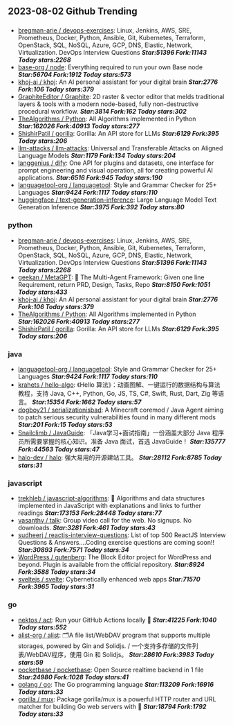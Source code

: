 ## 2023-08-02 Github Trending

### 
* [bregman-arie / devops-exercises](https://github.com/bregman-arie/devops-exercises): Linux, Jenkins, AWS, SRE, Prometheus, Docker, Python, Ansible, Git, Kubernetes, Terraform, OpenStack, SQL, NoSQL, Azure, GCP, DNS, Elastic, Network, Virtualization. DevOps Interview Questions ***Star:51396 Fork:11143 Today stars:2268***
* [base-org / node](https://github.com/base-org/node): Everything required to run your own Base node ***Star:56704 Fork:1912 Today stars:573***
* [khoj-ai / khoj](https://github.com/khoj-ai/khoj): An AI personal assistant for your digital brain ***Star:2776 Fork:106 Today stars:379***
* [GraphiteEditor / Graphite](https://github.com/GraphiteEditor/Graphite): 2D raster & vector editor that melds traditional layers & tools with a modern node-based, fully non-destructive procedural workflow. ***Star:3814 Fork:162 Today stars:302***
* [TheAlgorithms / Python](https://github.com/TheAlgorithms/Python): All Algorithms implemented in Python ***Star:162026 Fork:40913 Today stars:277***
* [ShishirPatil / gorilla](https://github.com/ShishirPatil/gorilla): Gorilla: An API store for LLMs ***Star:6129 Fork:395 Today stars:206***
* [llm-attacks / llm-attacks](https://github.com/llm-attacks/llm-attacks): Universal and Transferable Attacks on Aligned Language Models ***Star:1179 Fork:134 Today stars:204***
* [langgenius / dify](https://github.com/langgenius/dify): One API for plugins and datasets, one interface for prompt engineering and visual operation, all for creating powerful AI applications. ***Star:6516 Fork:945 Today stars:190***
* [languagetool-org / languagetool](https://github.com/languagetool-org/languagetool): Style and Grammar Checker for 25+ Languages ***Star:9424 Fork:1117 Today stars:110***
* [huggingface / text-generation-inference](https://github.com/huggingface/text-generation-inference): Large Language Model Text Generation Inference ***Star:3975 Fork:392 Today stars:80***

### python
* [bregman-arie / devops-exercises](https://github.com/bregman-arie/devops-exercises): Linux, Jenkins, AWS, SRE, Prometheus, Docker, Python, Ansible, Git, Kubernetes, Terraform, OpenStack, SQL, NoSQL, Azure, GCP, DNS, Elastic, Network, Virtualization. DevOps Interview Questions ***Star:51396 Fork:11143 Today stars:2268***
* [geekan / MetaGPT](https://github.com/geekan/MetaGPT): 🌟
The Multi-Agent Framework: Given one line Requirement, return PRD, Design, Tasks, Repo ***Star:8150 Fork:1051 Today stars:433***
* [khoj-ai / khoj](https://github.com/khoj-ai/khoj): An AI personal assistant for your digital brain ***Star:2776 Fork:106 Today stars:379***
* [TheAlgorithms / Python](https://github.com/TheAlgorithms/Python): All Algorithms implemented in Python ***Star:162026 Fork:40913 Today stars:277***
* [ShishirPatil / gorilla](https://github.com/ShishirPatil/gorilla): Gorilla: An API store for LLMs ***Star:6129 Fork:395 Today stars:206***

### java
* [languagetool-org / languagetool](https://github.com/languagetool-org/languagetool): Style and Grammar Checker for 25+ Languages ***Star:9424 Fork:1117 Today stars:110***
* [krahets / hello-algo](https://github.com/krahets/hello-algo): 《Hello 算法》：动画图解、一键运行的数据结构与算法教程，支持 Java, C++, Python, Go, JS, TS, C#, Swift, Rust, Dart, Zig 等语言。 ***Star:15354 Fork:1662 Today stars:57***
* [dogboy21 / serializationisbad](https://github.com/dogboy21/serializationisbad): A Minecraft coremod / Java Agent aiming to patch serious security vulnerabilities found in many different mods ***Star:201 Fork:15 Today stars:53***
* [Snailclimb / JavaGuide](https://github.com/Snailclimb/JavaGuide): 「Java学习+面试指南」一份涵盖大部分 Java 程序员所需要掌握的核心知识。准备 Java 面试，首选 JavaGuide！ ***Star:135777 Fork:44563 Today stars:47***
* [halo-dev / halo](https://github.com/halo-dev/halo): 强大易用的开源建站工具。 ***Star:28112 Fork:8785 Today stars:31***

### javascript
* [trekhleb / javascript-algorithms](https://github.com/trekhleb/javascript-algorithms): 📝
Algorithms and data structures implemented in JavaScript with explanations and links to further readings ***Star:173153 Fork:28448 Today stars:77***
* [vasanthv / talk](https://github.com/vasanthv/talk): Group video call for the web. No signups. No downloads. ***Star:3281 Fork:461 Today stars:43***
* [sudheerj / reactjs-interview-questions](https://github.com/sudheerj/reactjs-interview-questions): List of top 500 ReactJS Interview Questions & Answers....Coding exercise questions are coming soon!! ***Star:30893 Fork:7571 Today stars:34***
* [WordPress / gutenberg](https://github.com/WordPress/gutenberg): The Block Editor project for WordPress and beyond. Plugin is available from the official repository. ***Star:8924 Fork:3588 Today stars:34***
* [sveltejs / svelte](https://github.com/sveltejs/svelte): Cybernetically enhanced web apps ***Star:71570 Fork:3965 Today stars:31***

### go
* [nektos / act](https://github.com/nektos/act): Run your GitHub Actions locally
🚀 ***Star:41225 Fork:1040 Today stars:552***
* [alist-org / alist](https://github.com/alist-org/alist): 🗂️A file list/WebDAV program that supports multiple storages, powered by Gin and Solidjs. / 一个支持多存储的文件列表/WebDAV程序，使用 Gin 和 Solidjs。 ***Star:28610 Fork:3983 Today stars:59***
* [pocketbase / pocketbase](https://github.com/pocketbase/pocketbase): Open Source realtime backend in 1 file ***Star:24980 Fork:1028 Today stars:41***
* [golang / go](https://github.com/golang/go): The Go programming language ***Star:113209 Fork:16916 Today stars:33***
* [gorilla / mux](https://github.com/gorilla/mux): Package gorilla/mux is a powerful HTTP router and URL matcher for building Go web servers with
🦍 ***Star:18794 Fork:1792 Today stars:33***

